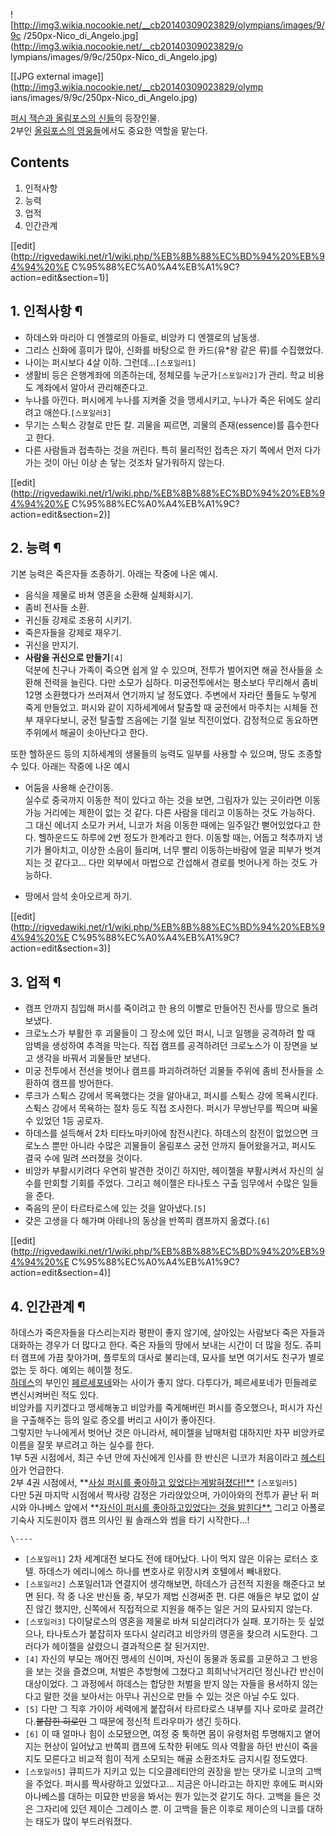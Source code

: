 ![http://img3.wikia.nocookie.net/__cb20140309023829/olympians/images/9/9c
/250px-Nico_di_Angelo.jpg](http://img3.wikia.nocookie.net/__cb20140309023829/o
lympians/images/9/9c/250px-Nico_di_Angelo.jpg)

[[JPG external image]](http://img3.wikia.nocookie.net/__cb20140309023829/olymp
ians/images/9/9c/250px-Nico_di_Angelo.jpg)

  
[퍼시 잭슨과 올림포스의 신들](%ED%8D%BC%EC%8B%9C%20%EC%9E%AD%EC%8A%A8%EA%B3%BC%20%EC%98%AC%EB%A6%BC%ED%8F%AC%EC%8A%A4%EC%9D%98%20%EC%8B%A0%EB%93%A4.md)의 등장인물.  
2부인 [올림포스의 영웅들](%EC%98%AC%EB%A6%BC%ED%8F%AC%EC%8A%A4%EC%9D%98%20%EC%98%81%EC%9B%85%EB%93%A4.md)에서도 중요한 역할을 맡는다.

## Contents

    

1. 인적사항 
2. 능력 
3. 업적 
4. 인간관계 

[[edit](http://rigvedawiki.net/r1/wiki.php/%EB%8B%88%EC%BD%94%20%EB%94%94%20%E
C%95%88%EC%A0%A4%EB%A1%9C?action=edit&section=1)]

## 1. 인적사항 ¶

  * 하데스와 마리아 디 엔젤로의 아들로, 비앙카 디 엔젤로의 남동생.
  * 그리스 신화에 흥미가 많아, 신화를 바탕으로 한 카드(유*왕 같은 류)를 수집했었다.
  * 나이는 퍼시보다 4살 이하. 그런데...`[스포일러1]`
  * 생활비 등은 은행계좌에 의존하는데, 정체모를 누군가`[스포일러2]`가 관리. 학교 비용도 계좌에서 알아서 관리해준다고.
  * 누나를 아낀다. 퍼시에게 누나를 지켜줄 것을 맹세시키고, 누나가 죽은 뒤에도 살리려고 애쓴다.`[스포일러3]`
  * 무기는 스튁스 강철로 만든 칼. 괴물을 찌르면, 괴물의 존재(essence)를 흡수한다고 한다.
  * 다른 사람들과 접촉하는 것을 꺼린다. 특히 물리적인 접촉은 자기 쪽에서 먼저 다가가는 것이 아닌 이상 손 닿는 것조차 달가워하지 않는다.  

[[edit](http://rigvedawiki.net/r1/wiki.php/%EB%8B%88%EC%BD%94%20%EB%94%94%20%E
C%95%88%EC%A0%A4%EB%A1%9C?action=edit&section=2)]

## 2. 능력 ¶

기본 능력은 죽은자들 조종하기. 아래는 작중에 나온 예시.

  * 음식을 제물로 바쳐 영혼을 소환해 실체화시기.
  * 좀비 전사들 소환.
  * 귀신들 강제로 조용히 시키기.
  * 죽은자들을 강제로 재우기.
  * 귀신을 만지기.
  * **사람을 귀신으로 만들기**`[4]`  
덕분에 친구나 가족이 죽으면 쉽게 알 수 있으며, 전투가 벌어지면 해골 전사들을 소환해 전력을 늘린다. 다만 소모가 심하다. 미궁전투에서는
평소보다 무리해서 좀비 12명 소환했다가 쓰러져서 연기까지 날 정도였다. 주변에서 자라던 풀들도 누렇게 죽게 만들었고. 퍼시와 같이
지하세계에서 탈출할 때 궁전에서 마주치는 시체들 전부 재우다보니, 궁전 탈출할 즈음에는 기절 일보 직전이었다. 감정적으로 동요하면 주위에서
해골이 솟아난다고 한다.  
  
또한 헬하운드 등의 지하세계의 생물들의 능력도 일부를 사용할 수 있으며, 땅도 조종할 수 있다. 아래는 작중에 나온 예시

  * 어둠을 사용해 순간이동.  
실수로 중국까지 이동한 적이 있다고 하는 것을 보면, 그림자가 있는 곳이라면 이동 가능 거리에는 제한이 없는 것 같다. 다른 사람을 데리고
이동하는 것도 가능하다. 그 대신 에너지 소모가 커서, 니코가 처음 이동한 때에는 일주일간 뻗어있었다고 한다. 헬하운드도 하루에 2번 정도가
한계라고 한다. 이동할 때는, 어둡고 척추까지 냉기가 몰아치고, 이상한 소음이 들리며, 너무 빨리 이동하는바람에 얼굴 피부가 벗겨지는 것
같다고... 다만 외부에서 마법으로 간섭해서 경로를 벗어나게 하는 것도 가능하다.

  * 땅에서 암석 솟아오르게 하기.

[[edit](http://rigvedawiki.net/r1/wiki.php/%EB%8B%88%EC%BD%94%20%EB%94%94%20%E
C%95%88%EC%A0%A4%EB%A1%9C?action=edit&section=3)]

## 3. 업적 ¶

  * 캠프 안까지 침입해 퍼시를 죽이려고 한 용의 이빨로 만들어진 전사를 땅으로 돌려보냈다.
  * 크로노스가 부활한 후 괴물들이 그 장소에 있던 퍼시, 니코 일행을 공격하려 할 때 암벽을 생성하여 추격을 막는다. 직접 캠프를 공격하려던 크로노스가 이 장면을 보고 생각을 바꿔서 괴물들만 보낸다.
  * 미궁 전투에서 전선을 벗어나 캠프를 파괴하려하던 괴물들 주위에 좀비 전사들을 소환하여 캠프를 방어한다.
  * 루크가 스튁스 강에서 목욕했다는 것을 알아내고, 퍼시를 스튁스 강에 목욕시킨다. 스튁스 강에서 목욕하는 절차 등도 직접 조사한다. 퍼시가 무쌍난무를 찍으며 싸울 수 있었던 1등 공로자.
  * 하데스를 설득해서 2차 티타노마키아에 참전시킨다. 하데스의 참전이 없었으면 크로노스 뿐만 아니라 수많은 괴물들이 올림포스 궁전 안까지 들어왔을거고, 퍼시도 결국 수에 밀려 쓰러졌을 것이다.
  * 비앙카 부활시키려다 우연히 발견한 것이긴 하지만, 헤이젤을 부활시켜서 자신의 실수를 만회할 기회를 주었다. 그리고 헤이젤은 타나토스 구출 임무에서 수많은 일들을 준다.
  * 죽음의 문이 타르타로스에 있는 것을 알아냈다.`[5]`
  * 갖은 고생을 다 해가며 아테나의 동상을 반쪽피 캠프까지 옮겼다.`[6]`  

[[edit](http://rigvedawiki.net/r1/wiki.php/%EB%8B%88%EC%BD%94%20%EB%94%94%20%E
C%95%88%EC%A0%A4%EB%A1%9C?action=edit&section=4)]

## 4. 인간관계 ¶

하데스가 죽은자들을 다스리는지라 평판이 좋지 않기에, 살아있는 사람보다 죽은 자들과 대화하는 경우가 더 많다고 한다. 죽은 자들의 땅에서
보내는 시간이 더 많을 정도. 쥬피터 캠프에 가끔 찾아가며, 플루토의 대사로 불리는데, 묘사를 보면 여기서도 친구가 별로 없는 듯 하다.
예외는 헤이젤 정도.  
[하데스](%ED%95%98%EB%8D%B0%EC%8A%A4.md)의 부인인
[페르세포네](%ED%8E%98%EB%A5%B4%EC%84%B8%ED%8F%AC%EB%84%A4.md)와는 사이가 좋지 않다.
다투다가, 페르세포네가 민들레로 변신시켜버린 적도 있다.  
비앙카를 지키겠다고 맹세해놓고 비앙카를 죽게해버린 퍼시를 증오했으나, 퍼시가 자신을 구출해주는 등의 일로 증오를 버리고 사이가 좋아진다.  
그렇지만 누나에게서 벗어난 것은 아니라서, 헤이젤을 남매처럼 대하지만 자꾸 비앙카로 이름을 잘못 부르려고 하는 실수를 한다.  
1부 5권 시점에서, 최근 수년 안에 자신에게 인사를 한 반신은 니코가 처음이라고
[헤스티아](%ED%97%A4%EC%8A%A4%ED%8B%B0%EC%95%84.md)가 언급한다.  
2부 4권 시점에서, **[사실 퍼시를 좋아하고 있었다는게밝혀졌다!!**](%EB%8F%99%EC%84%B1%EC%95%A0%EC%9E%90.md) `[스포일러5]`  
다만 5권 마지막 시점에서 짝사랑 감정은 가라앉았으며, 가이아와의 전투가 끝난 뒤 퍼시와 아나베스 앞에서 **[자신이 퍼시를 좋아하고있었다는 것을 밝힌다**.](%EC%BB%A4%EB%B0%8D%EC%95%84%EC%9B%83.md) 그리고 아폴로 기숙사 지도원이자
캠프 의사인 윌 솔래스와 썸을 타기 시작한다...!  

`\----`

  * `[스포일러1]` 2차 세계대전 보다도 전에 태어났다. 나이 먹지 않은 이유는 로터스 호텔. 하데스가 에리니에스 하나를 변호사로 위장시켜 호텔에서 빼내왔다.
  * `[스포일러2]` 스포일러1과 연결지어 생각해보면, 하데스가 금전적 지원을 해준다고 보면 된다. 작 중 나온 반신들 중, 부모가 제법 신경써준 편. 다른 애들은 부모 없이 살진 않긴 했지만, 신쪽에서 직접적으로 지원을 해주는 일은 거의 묘사되지 않는다.
  * `[스포일러3]` 다이달로스의 영혼을 제물로 바쳐 되살리려다가 실패. 포기하는 듯 싶었으나, 타나토스가 붙잡히자 또다시 살리려고 비앙카의 영혼을 찾으려 시도한다. 그러다가 헤이젤을 살렸으니 결과적으론 잘 된거지만.
  * `[4]` 자신의 부모는 깨어진 맹세의 신이며, 자신이 동물과 동료를 고문하고 그 반응을 보는 것을 즐겼으며, 처벌은 추방형에 그쳤다고 희희낙낙거리던 정신나간 반신이 대상이었다. 그 과정에서 하데스는 합당한 처벌을 받지 않는 자들을 용서하지 않는다고 말한 것을 보아서는 아무나 귀신으로 만들 수 있는 것은 아닐 수도 있다.
  * `[5]` 다만 그 직후 가이아 세력에게 붙잡혀서 타르타로스 내부를 지나 로마로 끌려간다.<del>붙잡힌 히로인</del> 그 때문에 정신적 트라우마가 생긴 듯하다.
  * `[6]` 이 때 얼마나 힘이 소모됐으면, 여정 중 툭하면 몸이 유령처럼 투명해지고 옅어지는 현상이 일어났고 반쪽피 캠프에 도착한 뒤에도 의사 역활을 하던 반신이 죽을지도 모른다고 비교적 힘이 적게 소모되는 해골 소환조차도 금지시킬 정도였다.
  * `[스포일러5]` 큐피드가 지키고 있는 디오클레티안의 권장을 받는 댓가로 니코의 고백을 주었다. 퍼시를 짝사랑하고 있었다고... 지금은 아니라고는 하지만 후에도 퍼시와 아나베스를 대하는 미묘한 반응을 봐서는 뭔가 있는것 같기도 하다. 고백을 들은 것은 그자리에 있던 제이슨 그레이스 뿐. 이 고백을 들은 이후로 제이슨의 니코를 대하는 태도가 많이 부드러워졌다.

